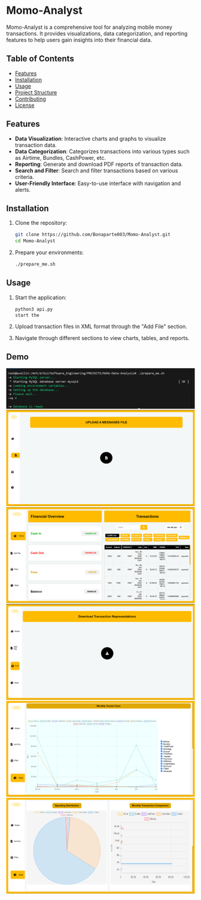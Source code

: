 # Momo-Analyst

Momo-Analyst is a comprehensive tool for analyzing mobile money transactions. It provides visualizations, data categorization, and reporting features to help users gain insights into their financial data.

## Table of Contents

- [Features](#features)
- [Installation](#installation)
- [Usage](#usage)
- [Project Structure](#project-structure)
- [Contributing](#contributing)
- [License](#license)

## Features

- **Data Visualization**: Interactive charts and graphs to visualize transaction data.
- **Data Categorization**: Categorizes transactions into various types such as Airtime, Bundles, CashPower, etc.
- **Reporting**: Generate and download PDF reports of transaction data.
- **Search and Filter**: Search and filter transactions based on various criteria.
- **User-Friendly Interface**: Easy-to-use interface with navigation and alerts.

## Installation

1. Clone the repository:
    ```sh
    git clone https://github.com/Bonaparte003/Momo-Analyst.git
    cd Momo-Analyst
    ```

2. Prepare your environments:
    ```sh
    ./prepare_me.sh
    ```


## Usage

1. Start the application:
    ```
    python3 api.py
    start the 
    ```

2. Upload transaction files in XML format through the "Add File" section.

3. Navigate through different sections to view charts, tables, and reports.

## Demo
![Alt text](/images/1.png)
![Alt text](/images/2.png)
![Alt text](/images/3.png)
![Alt text](/images/4.png)
![Alt text](/images/5.png)
![Alt text](/images/6.png)